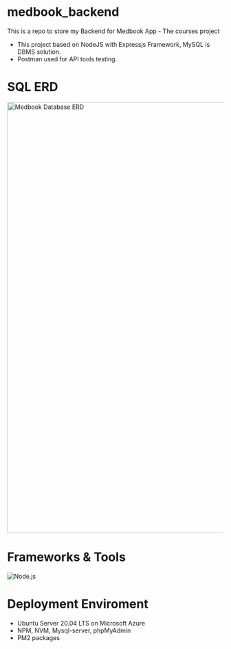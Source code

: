 # medbook_backend
This is a repo to store my Backend for Medbook App - The courses project
- This project based on NodeJS with Expressjs Framework, MySQL is DBMS solution.
- Postman used for API tools testing.

# SQL ERD


<img src="https://github.com/7thang1/medbook_backend/assets/80353511/076f269d-5222-4ecf-a62b-5a3afea17932" alt="Medbook Database ERD" width="1000" />

# Frameworks & Tools
![Node.js](https://img.shields.io/badge/Node.js-339933.svg?style=for-the-badge&logo=nodedotjs&logoColor=white)
# Deployment Enviroment
- Ubuntu Server 20.04 LTS on Microsoft Azure
- NPM, NVM, Mysql-server, phpMyAdmin
- PM2 packages
